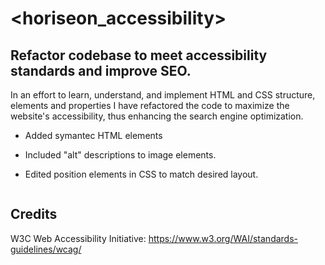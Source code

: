 # 

# <horiseon_accessibility>

## Refactor codebase to meet accessibility standards and improve SEO.



In an effort to learn, understand, and implement HTML and CSS structure, elements and properties I have refactored the code to maximize the website's accessibility, thus enhancing the search engine optimization. 

- Added symantec HTML elements
- Included "alt" descriptions to image elements.
- Edited position elements in CSS to match desired layout.



    ```

## Credits

W3C Web Accessibility Initiative: https://www.w3.org/WAI/standards-guidelines/wcag/